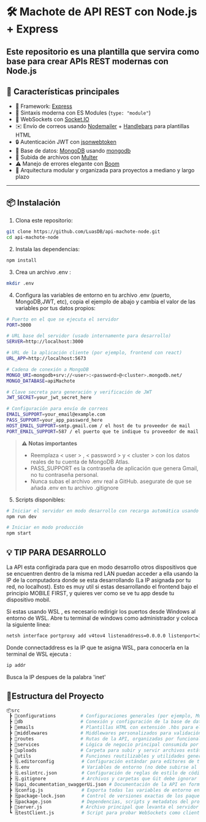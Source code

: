 # 🛠️ Machote de API REST con Node.js + Express
Este repositorio es una plantilla que servira como base para crear APIs REST modernas con Node.js
---

## 🚀 Características principales

- 🔧 Framework: [Express](https://expressjs.com/)
- 🧠 Sintaxis moderna con ES Modules (`type: "module"`)
- 📡 WebSockets con [Socket.IO](https://socket.io/)
- ✉️ Envío de correos usando [Nodemailer](https://nodemailer.com/) + [Handlebars](https://handlebarsjs.com/) para plantillas HTML
- 🔒 Autenticación JWT con [jsonwebtoken](https://github.com/auth0/node-jsonwebtoken)
- 💾 Base de datos: [MongoDB](https://www.mongodb.com/) usando [mongodb](https://www.mongodb.com/docs/drivers/node/current/)
- 📁 Subida de archivos con [Multer](https://github.com/expressjs/multer)
- ⚠️ Manejo de errores elegante con [Boom](https://github.com/hapijs/boom)
- 📂 Arquitectura modular y organizada para proyectos a mediano y largo plazo

---

## 📦 Instalación

1. Clona este repositorio:

```bash
git clone https://github.com/LuasDB/api-machote-node.git
cd api-machote-node
```

2. Instala las dependencias:

```bash
npm install
```

3. Crea un archivo .env :

```bash
mkdir .env

```
4. Configura las variables de entorno en tu archivo .env (puerto, MongoDB,JWT, etc), copia el ejemplo de abajo y cambia el valor de las variables por tus datos propios:

```bash
# Puerto en el que se ejecuta el servidor
PORT=3000

# URL base del servidor (usado internamente para desarrollo)
SERVER=http://localhost:3000

# URL de la aplicación cliente (por ejemplo, frontend con react)
URL_APP=http://localhost:5673

# Cadena de conexión a MongoDB
MONGO_URI=mongodb+srv://<user>:<password>@<cluster>.mongodb.net/
MONGO_DATABASE=apiMachote

# Clave secreta para generación y verificación de JWT
JWT_SECRET=your_jwt_secret_here

# Configuración para envío de correos
EMAIL_SUPPORT=your_email@example.com
PASS_SUPPORT=your_app_password_here
HOST_EMAIL_SUPPORT=smtp.gmail.com / el host de tu proveedor de mail
PORT_EMAIL_SUPPORT=587 / el puerto que te indique tu proveedor de mail

```


> **⚠️ Notas importantes**
>- Reemplaza < user > , < password > y < cluster > con los datos reales de tu cuenta de MongoDB Atlas.
>- PASS_SUPPORT es la contraseña de aplicación que genera Gmail, no tu contraseña personal.
>- Nunca subas el archivo .env real a GitHub. asegurate de que se añada .env en tu archivo .gitignore



5. Scripts disponibles:

```bash
# Iniciar el servidor en modo desarrollo con recarga automática usando nodemon
npm run dev

# Iniciar en modo producción
npm start

```


##  💡 TIP PARA DESARROLLO
La API esta configirada para que en modo desarrollo otros dispositivos que se encuentren dentro de la misma red LAN puedan acceder a ella usando la IP de la computadora donde se esta desarrollando (La IP asignada por tu red, no localhost). Esto es muy util si estas desarrollando el frontend bajo el principio MOBILE FIRST, y quieres ver como se ve tu app desde tu dispositivo mobil. 

Si estas usando WSL , es necesario redirigir los puertos desde Windows al entorno de WSL. Abre tu terminal de windows como administrador y coloca la siguiente linea:

```bash
netsh interface portproxy add v4tov4 listenaddress=0.0.0.0 listenport=3000 connectaddress=172.17.46.69 connectport=3000

```
Donde connectaddress es la IP que te asigna WSL, para conocerla en la terminal de WSL ejecuta :
```bash
ip addr

```
Busca la IP despues de la palabra 'inet'

## 🧰Estructura del Proyecto
```bash
📦src
 ┣ 📂configurations         # Configuraciones generales (por ejemplo, Multer para archivos)
 ┣ 📂db                     # Conexión y configuración de la base de datos MongoDB
 ┣ 📂emails                 # Plantillas HTML con extensión .hbs para el envío de correos
 ┣ 📂middlewares            # Middlewares personalizados para validación, autenticación, etc.
 ┣ 📂routes                 # Rutas de la API, organizadas por funcionalidad o servicio
 ┣ 📂services               # Lógica de negocio principal consumida por las rutas
 ┣ 📂uploads                # Carpeta para subir y servir archivos estáticos
 ┣ 📂utils                  # Funciones reutilizables y utilidades generales
 ┣ 🗒️.editorconfig          # Configuración estándar para editores de texto
 ┣ 🗒️.env                   # Variables de entorno (no debe subirse al repositorio)
 ┣ 🗒️.eslintrc.json         # Configuración de reglas de estilo de código con ESLint
 ┣ 🗒️.gitignore             # Archivos y carpetas que Git debe ignorar
 ┣ 🗒️api_documentation_swaggerUi.json # Documentación de la API en formato Swagger
 ┣ 🗒️config.js              # Exporta todas las variables de entorno en un solo objeto
 ┣ 🗒️package-lock.json      # Control de versiones exactas de los paquetes instalados
 ┣ 🗒️package.json           # Dependencias, scripts y metadatos del proyecto
 ┣ 📜server.js              # Archivo principal que levanta el servidor Express
 ┗ 🗒️testClient.js          # Script para probar WebSockets como cliente usando socket.io

```
